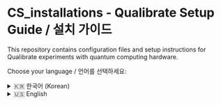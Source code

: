 # CS_installations - Qualibrate Setup Guide / 설치 가이드

This repository contains configuration files and setup instructions for Qualibrate experiments with quantum computing hardware.

Choose your language / 언어를 선택하세요:

<details>
<summary>🇰🇷 한국어 (Korean)</summary>

## Qualibrate 설치 가이드

Qualibrate 실험을 위한 설정 파일 및 설치 방법을 담은 저장소입니다.

## 사전 준비

### Python 버전 (필수) 
- Python 3.9.0 ~ 3.12.0 
- 참고: (2025.07.18 기준) 3.9.0 / 3.10.0 / 3.10.18 / 3.11.13 / 3.12.0 설치 및 작동 확인
> ⚠️ **중요**: Python 버전이 맞지 않으면 설치 중 오류 발생. 아래 예시는 qualibrate 이라는 이름의 가상환경 생성.
> ```bash
> python -m venv qualibrate
> or
> conda create -n qualibrate python==3.11.13
> ```

## 설치 순서

### 1. QUA 라이브러리 클론 및 설치
```bash
git clone https://github.com/qua-platform/qua-libs.git
cd qua-libs/qualibration_graphs/superconducting
pip install -e .
```

### 2. (QUAlibrate 코드를 저장할 원하는 폴더로 이동 후) 코드 클론 및 QUAlibate Config 실행
```bash
git clone https://github.com/Kyung-hoon-Jung0/CS_installations.git
cd CS_installations/KH_20250717
setup-qualibrate-config
```

### 3. QUAM Config 생성
```bash
cd quam_config
python generate_quam.py
```
정상적으로 실행되면,
- OPX wiring visulization 생성 → 유저 확인용.(확인 후 창 닫음)
- 실험별 config 파일 생성

### 4. Qualibrate 실행
```bash
qualibrate start
```
표시된 주소를 웹 브라우저로 실행 후 Node가 정상 로드되는지 확인할 것.

### 설정 관련 참고사항
- 초기 설정값(wiring, qubit frequency, resonator frequency)은 임의값으로 설정됨
- 실험 setup에 맞게 생성된 config 파일에서 수정 필요

## 라이선스
이 프로젝트는 BSD-3 Clause 라이선스를 따릅니다.

</details>

<details>
<summary>🇺🇸 English</summary>

## Qualibrate Setup Guide

This repository contains configuration files and setup instructions for Qualibrate experiments.

## Prerequisites

### Python Version (Required)
- Python 3.9.0 ~ 3.12.0
- Note: (As of 2025.07.18) Tested and confirmed working with 3.9.0 / 3.10.0 / 3.10.18 / 3.11.13 / 3.12.0
> ⚠️ **Important**: Installation errors will occur if Python version is incompatible. Please refee the following example to create a python environment.
> ```bash
> python -m venv qualibrate
> or
> conda create -n qualibrate python==3.11.13
> ```

## Installation Steps

### 1. Clone and Install QUA Libraries
```bash
git clone https://github.com/qua-platform/qua-libs.git
cd qua-libs/qualibration_graphs/superconducting
pip install -e .
```

### 2. (Move where you want to install QUAlibrate code) Clone Code and Setup QUAlibrate Config
```bash
git clone https://github.com/Kyung-hoon-Jung0/CS_installations.git
cd CS_installations/KH_20250717
setup-qualibrate-config
```

### 3. Generate QUAM Config
```bash
cd quam_config
python generate_quam.py
```
When executed successfully:
- OPX wiring visualization generated → For user verification (close window after checking)
- Experiment-specific config files generated

### 4. Start Qualibrate
```bash
qualibrate start
```
Open the displayed URL in a web browser and verify that nodes are loading correctly.

## Troubleshooting

### Configuration Notes
- Initial config values (wiring, qubit frequency, resonator frequency) are set to default values
- Modify these in the generated config files according to your experimental setup

## License
This project is licensed under the BSD-3 Clause License.
</details>